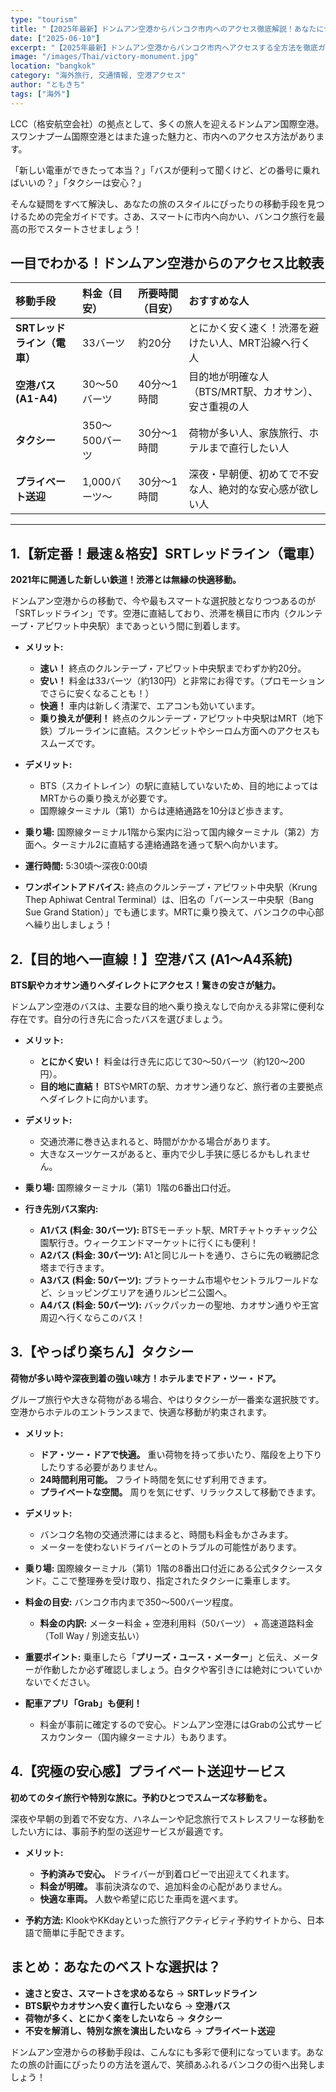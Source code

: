 ```yaml
---
type: "tourism"
title: "【2025年最新】ドンムアン空港からバンコク市内へのアクセス徹底解説！あなたに合う行き方はコレ！"
date: ["2025-06-10"]
excerpt: "【2025年最新】ドンムアン空港からバンコク市内へアクセスする全方法を徹底ガイド！新定番の電車「SRTレッドライン」、目的地へ直行できる格安空港バス、便利なタクシーを比較。料金、乗り場、目的地別のおすすめを紹介し、LCCでの旅を賢く、快適にスタートさせましょう。"
image: "/images/Thai/victory-monument.jpg"
location: "bangkok"
category: "海外旅行, 交通情報, 空港アクセス"
author: "ともきち"
tags: ["海外"]
---
```


LCC（格安航空会社）の拠点として、多くの旅人を迎えるドンムアン国際空港。スワンナプーム国際空港とはまた違った魅力と、市内へのアクセス方法があります。

「新しい電車ができたって本当？」「バスが便利って聞くけど、どの番号に乗ればいいの？」「タクシーは安心？」

そんな疑問をすべて解決し、あなたの旅のスタイルにぴったりの移動手段を見つけるための完全ガイドです。さあ、スマートに市内へ向かい、バンコク旅行を最高の形でスタートさせましょう！

## 一目でわかる！ドンムアン空港からのアクセス比較表

| 移動手段                    | 料金（目安）   | 所要時間（目安） | おすすめな人                                             |
| :-------------------------- | :------------- | :--------------- | :------------------------------------------------------- |
| **SRTレッドライン（電車）** | 33バーツ       | 約20分           | とにかく安く速く！渋滞を避けたい人、MRT沿線へ行く人      |
| **空港バス (A1-A4)**        | 30～50バーツ   | 40分～1時間      | 目的地が明確な人（BTS/MRT駅、カオサン）、安さ重視の人    |
| **タクシー**                | 350～500バーツ | 30分～1時間      | 荷物が多い人、家族旅行、ホテルまで直行したい人           |
| **プライベート送迎**        | 1,000バーツ～  | 30分～1時間      | 深夜・早朝便、初めてで不安な人、絶対的な安心感が欲しい人 |

---

## 1.【新定番！最速＆格安】SRTレッドライン（電車）

**2021年に開通した新しい鉄道！渋滞とは無縁の快適移動。**

ドンムアン空港からの移動で、今や最もスマートな選択肢となりつつあるのが「SRTレッドライン」です。空港に直結しており、渋滞を横目に市内（クルンテープ・アピワット中央駅）まであっという間に到着します。

- **メリット:**
  - **速い！** 終点のクルンテープ・アピワット中央駅までわずか約20分。
  - **安い！** 料金は$33$バーツ（約130円）と非常にお得です。（プロモーションでさらに安くなることも！）
  - **快適！** 車内は新しく清潔で、エアコンも効いています。
  - **乗り換えが便利！** 終点のクルンテープ・アピワット中央駅はMRT（地下鉄）ブルーラインに直結。スクンビットやシーロム方面へのアクセスもスムーズです。

- **デメリット:**
  - BTS（スカイトレイン）の駅に直結していないため、目的地によってはMRTからの乗り換えが必要です。
  - 国際線ターミナル（第1）からは連絡通路を10分ほど歩きます。

- **乗り場:** 国際線ターミナル1階から案内に沿って国内線ターミナル（第2）方面へ。ターミナル2に直結する連絡通路を通って駅へ向かいます。
- **運行時間:** 5:30頃～深夜0:00頃
- **ワンポイントアドバイス:** 終点のクルンテープ・アピワット中央駅（Krung Thep Aphiwat Central Terminal）は、旧名の「バーンスー中央駅（Bang Sue Grand Station）」でも通じます。MRTに乗り換えて、バンコクの中心部へ繰り出しましょう！

## 2.【目的地へ一直線！】空港バス (A1～A4系統)

**BTS駅やカオサン通りへダイレクトにアクセス！驚きの安さが魅力。**

ドンムアン空港のバスは、主要な目的地へ乗り換えなしで向かえる非常に便利な存在です。自分の行き先に合ったバスを選びましょう。

- **メリット:**
  - **とにかく安い！** 料金は行き先に応じて$30～50$バーツ（約120～200円）。
  - **目的地に直結！** BTSやMRTの駅、カオサン通りなど、旅行者の主要拠点へダイレクトに向かいます。

- **デメリット:**
  - 交通渋滞に巻き込まれると、時間がかかる場合があります。
  - 大きなスーツケースがあると、車内で少し手狭に感じるかもしれません。

- **乗り場:** 国際線ターミナル（第1）1階の6番出口付近。

- **行き先別バス案内:**
  - **A1バス (料金: 30バーツ):** BTSモーチット駅、MRTチャトゥチャック公園駅行き。ウィークエンドマーケットに行くにも便利！
  - **A2バス (料金: 30バーツ):** A1と同じルートを通り、さらに先の戦勝記念塔まで行きます。
  - **A3バス (料金: 50バーツ):** プラトゥーナム市場やセントラルワールドなど、ショッピングエリアを通りルンピニ公園へ。
  - **A4バス (料金: 50バーツ):** バックパッカーの聖地、カオサン通りや王宮周辺へ行くならこのバス！

## 3.【やっぱり楽ちん】タクシー

**荷物が多い時や深夜到着の強い味方！ホテルまでドア・ツー・ドア。**

グループ旅行や大きな荷物がある場合、やはりタクシーが一番楽な選択肢です。空港からホテルのエントランスまで、快適な移動が約束されます。

- **メリット:**
  - **ドア・ツー・ドアで快適。** 重い荷物を持って歩いたり、階段を上り下りしたりする必要がありません。
  - **24時間利用可能。** フライト時間を気にせず利用できます。
  - **プライベートな空間。** 周りを気にせず、リラックスして移動できます。

- **デメリット:**
  - バンコク名物の交通渋滞にはまると、時間も料金もかさみます。
  - メーターを使わないドライバーとのトラブルの可能性があります。

- **乗り場:** 国際線ターミナル（第1）1階の8番出口付近にある公式タクシースタンド。ここで整理券を受け取り、指定されたタクシーに乗車します。
- **料金の目安:** バンコク市内まで$350～500$バーツ程度。
  - **料金の内訳:** メーター料金 + 空港利用料（50バーツ） + 高速道路料金（Toll Way / 別途支払い）
- **重要ポイント:** 乗車したら「**プリーズ・ユース・メーター**」と伝え、メーターが作動したか必ず確認しましょう。白タクや客引きには絶対についていかないでください。
- **配車アプリ「Grab」も便利！**
  - 料金が事前に確定するので安心。ドンムアン空港にはGrabの公式サービスカウンター（国内線ターミナル）もあります。

## 4.【究極の安心感】プライベート送迎サービス

**初めてのタイ旅行や特別な旅に。予約ひとつでスムーズな移動を。**

深夜や早朝の到着で不安な方、ハネムーンや記念旅行でストレスフリーな移動をしたい方には、事前予約型の送迎サービスが最適です。

- **メリット:**
  - **予約済みで安心。** ドライバーが到着ロビーで出迎えてくれます。
  - **料金が明確。** 事前決済なので、追加料金の心配がありません。
  - **快適な車両。** 人数や希望に応じた車両を選べます。

- **予約方法:** KlookやKKdayといった旅行アクティビティ予約サイトから、日本語で簡単に手配できます。

## まとめ：あなたのベストな選択は？

- **速さと安さ、スマートさを求めるなら** → **SRTレッドライン**
- **BTS駅やカオサンへ安く直行したいなら** → **空港バス**
- **荷物が多く、とにかく楽をしたいなら** → **タクシー**
- **不安を解消し、特別な旅を演出したいなら** → **プライベート送迎**

ドンムアン空港からの移動手段は、こんなにも多彩で便利になっています。あなたの旅の計画にぴったりの方法を選んで、笑顔あふれるバンコクの街へ出発しましょう！
